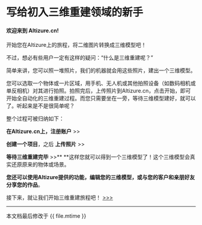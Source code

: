 # 写给初入三维重建领域的新手

#### 欢迎来到 Altizure.cn!

开始您在Altizure上的旅程，将二维图片转换成三维模型吧！

不过，想必有些用户一定有这样的疑问：“什么是三维重建呢？”

简单来讲，您可以照一堆照片，我们的机器就会用这些照片，建出一个三维模型。

您可以选取一个物体或一片区域，用手机、无人机或其他拍照设备（如数码相机或单反相机）对其进行拍照。拍照完后，上传照片到Altizure.cn，点击开始，即可开始全自动化的三维重建过程。而您只需要坐在一旁，等待三维模型建好，就可以了。听起来是不是很简单呢？

整个过程可被归纳如下：

**在Altizure.cn上，注册账户** &gt;&gt;

**创建一个项目**，之后 **上传照片** &gt;&gt;

**等待三维重建完毕** &gt;&gt;** **这样您就可以得到一个三维模型了！这个三维模型会真实还原原来的物体或场景。

**您还可以使用Altizure提供的功能，编辑您的三维模型，或与您的客户和亲朋好友分享您的作品**。

接下来，就让我们开始三维重建旅程吧！ [&gt;&gt;&gt;](chapter1.md)


---

本文档最后修改于 {{ file.mtime }}



